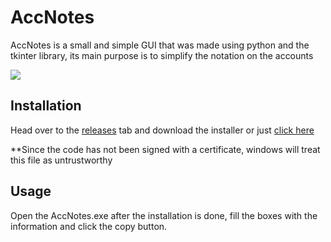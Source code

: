 # AccNotes

AccNotes is a small and simple GUI that was made using python and the tkinter library, its main purpose is to simplify the notation on the accounts

![](https://s2.im.ge/2021/06/12/WtMG.png)

## Installation

Head over to the [releases](https://github.com/ItzSylex/AccNotes/releases) tab and download the installer or just [click here](https://github.com/ItzSylex/AccNotes/releases/download/v1.0/AccNotes.exe)

**Since the code has not been signed with a certificate, windows will treat this file as untrustworthy

## Usage

Open the AccNotes.exe after the installation is done, fill the boxes with the information and click the copy button.
